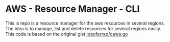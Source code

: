 # AWS - Resource Manager - CLI

This is repo is a resource manager for the aws resources in several regions. The idea is to manage, list and delete resources for several regions easily. 
This code is based on the original gist [joaoferrao/caws.go](https://gist.github.com/joaoferrao/59321c83c36fd4a6a8821ef6c7e9aa0d)